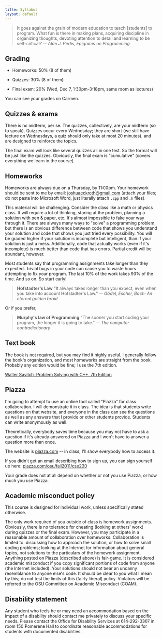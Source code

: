 ```yaml
---
title: Syllabus
layout: default
---
```


> It goes against the grain of modern education to teach [students] to
> program. What fun is there in making plans, acquiring discipline in
> organizing thoughts, devoting attention to detail and learning to be
> self-critical? -- *Alan J. Perlis, Epigrams on Programming*

## Grading

- Homeworks: 50% (8 of them)

- Quizzes: 30% (8 of them)

- Final exam: 20% (Wed, Dec 7, 1:30pm-3:18pm, same room as lectures)

You can see your grades on Carmen.

## Quizzes & exams

There is no midterm, per se. The quizzes, collectively, are your
midterm (so to speak).  Quizzes occur every Wednesday; they are short
(we still have lecture on Wednesdays, a quiz should only take at most
20 minutes), and are designed to reinforce the topics.

The final exam will look like several quizzes all in one test. So the
format will be just like the quizzes. Obviously, the final exam is
"cumulative" (covers everything we learn in the course).

## Homeworks

Homeworks are always due on a Thursday, by 11:00pm. Your homework
should be sent to me by email:
[joshuaeckroth@gmail.com](mailto:joshuaeckroth@gmail.com) (attach your
files; do not paste into Microsoft Word, just literally attach `.cpp`
and `.h` files).

This material will be challenging. Consider the class like a math or
physics class. It will require a lot of thinking, staring at the
problem, planning a solution with pen & paper, etc. It's almost
impossible to fake your way through it. There are always many ways to
"solve" a programming problem, but there is an obvious difference
between code that shows you understand your solution and code that
shows you just tried every possibility. You will be graded higher if
your solution is incomplete but intelligent, than if your solution is
just a mess. Additionally, code that actually works (even if it's
incomplete) is much better than code that has errors. Partial credit
will be abundant, however.

Most students say that programming assignments take longer than they
expected. Trivial bugs in your code can cause you to waste hours
attempting to fix your program. The last 10% of the work takes 90% of
the time. And so on. So start early!

> **Hofstadter's Law** "It always takes longer than you expect, even when you
> take into account Hofstadter's Law." --
> *G&ouml;del, Escher, Bach: An eternal golden braid*

Or if you prefer,

> **Murphy's law of Programming** "The sooner you start coding your program,
> the longer it is going to take." -- *The computer contradictionary*

## Text book

The book is not required, but you may find it highly useful. I
generally follow the book's organization, and most homeworks are
straight from the book.  Probably any edition would be fine; I use the
7th edition.

[Walter Savitch, Problem Solving with C++, 7th Edition](http://www.amazon.com/Problem-Solving-7th-Walter-Savitch/dp/0321531345/ref=pd_sim_b_4)

## Piazza

I'm going to attempt to use an online tool called "Piazza" for class
collaboration. I will demonstrate it in class. The idea is that
students write questions on that website, and everyone in the class
can see the questions as well as any answers that I provide or other
students provide. Students can write anonymously as well.

Theoretically, everybody saves time because you may not have to ask a
question if it's already answered on Piazza and I won't have to answer
a question more than once.

The website is [piazza.com](http://piazza.com) -- in class, I'll show
everybody how to access it.

If you didn't get an email describing how to sign up, you can sign
yourself up here:
[piazza.com/osu/fall2011/cse230](http://piazza.com/osu/fall2011/cse230)

Your grade does not at all depend on whether or not you use Piazza, or
how much you use Piazza.

## Academic misconduct policy

This course is designed for individual work, unless specifically
stated otherwise.

The only work required of you outside of class is homework
assignments. Obviously, there is no tolerance for cheating (looking at
others' work) during quizzes or the final exam. However, you may
participate in a reasonable amount of collaboration over
homeworks. Collaboration is limited to: discussing how to approach the
solution, or how to solve small coding problems; looking at the
Internet for information about general topics, not solutions to the
particulars of the homework assignment. Anything posted on Piazza
(described above) is fair-game. It is considered academic misconduct
if you copy significant portions of code from anyone (the Internet
included). Your solutions should not bear an uncanny resemblance to
anyone else's code. It should be clear to you what I mean by this; do
not test the limits of this (fairly liberal) policy. Violators will be
referred to the OSU Committee on Academic Misconduct (COAM).

## Disability statement

Any student who feels he or may need an accommodation based on the
impact of a disability should contact me privately to discuss your
specific needs. Please contact the Office for Disability Services at
614-292-3307 in room 150 Pomerene Hall to coordinate reasonable
accommodations for students with documented disabilities.

